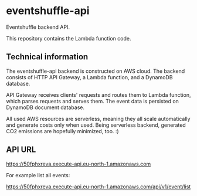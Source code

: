 # eventshuffle-api

Eventshuffle backend API.

This repository contains the Lambda function code. 

## Technical information

The eventshuffle-api backend is constructed on AWS cloud. The backend consists of HTTP API Gateway, a Lambda function, and a DynamoDB database.

API Gateway receives clients' requests and routes them to Lambda function, which parses requests and serves them. The event data is persisted on DynamoDB document database.

All used AWS resources are serverless, meaning they all scale automatically and generate costs only when used. Being serverless backend, generated CO2 emissions are hopefully minimized, too. :)

## API URL

https://50fphxreva.execute-api.eu-north-1.amazonaws.com

For example list all events:

https://50fphxreva.execute-api.eu-north-1.amazonaws.com/api/v1/event/list

